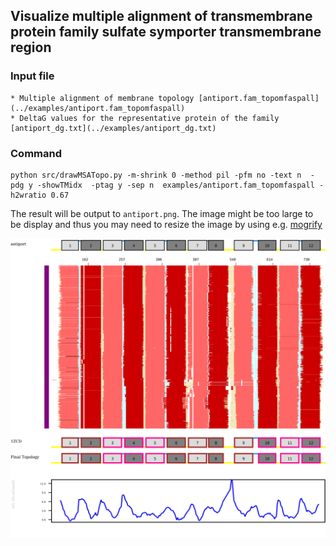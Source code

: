 ## Visualize multiple alignment of transmembrane protein family sulfate symporter transmembrane region

### Input file
    * Multiple alignment of membrane topology [antiport.fam_topomfaspall](../examples/antiport.fam_topomfaspall)
    * DeltaG values for the representative protein of the family [antiport_dg.txt](../examples/antiport_dg.txt)

### Command

    python src/drawMSATopo.py -m-shrink 0 -method pil -pfm no -text n  -pdg y -showTMidx  -ptag y -sep n  examples/antiport.fam_topomfaspall -h2wratio 0.67


The result will be output to `antiport.png`. The image might be too large to be
display and thus you may need to resize the image by using e.g. [mogrify](https://imagemagick.org/script/mogrify.php) 

<img src="../examples/example_images/antiport.s1600.jpg">




